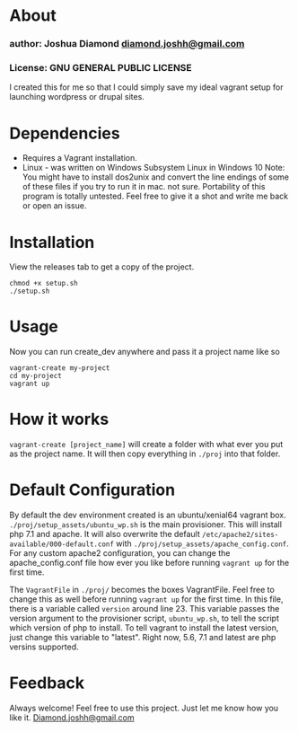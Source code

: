 # About
### author: Joshua Diamond <diamond.joshh@gmail.com>
### License: GNU GENERAL PUBLIC LICENSE

I created this for me so that I could simply save my ideal vagrant setup for launching wordpress or drupal sites.

# Dependencies
- Requires a Vagrant installation.
- Linux - was written on Windows Subsystem Linux in Windows 10
     Note: You might have to install dos2unix and convert the line endings of some of these files
           if you try to run it in mac. not sure. Portability of this program is totally untested. Feel free to give it a shot and write me back or open an issue.

# Installation
View the releases tab to get a copy of the project.

```
chmod +x setup.sh
./setup.sh
```

# Usage
Now you can run create_dev anywhere and pass it a project name like so
```
vagrant-create my-project
cd my-project
vagrant up
```

# How it works
`vagrant-create [project_name]` will create a folder with what ever you put as the project name. It will then copy everything in `./proj` into that folder.

# Default Configuration
By default the dev environment created is an ubuntu/xenial64 vagrant box. `./proj/setup_assets/ubuntu_wp.sh` is the main provisioner. This will install php 7.1 and apache. It will also overwrite the default `/etc/apache2/sites-available/000-default.conf` with `./proj/setup_assets/apache_config.conf`. For any custom apache2 configuration, you can change the apache_config.conf file how ever you like before running `vagrant up` for the first time.

The `VagrantFile` in `./proj/` becomes the boxes VagrantFile. Feel free to change this as well before running `vagrant up` for the first time. In this file, there is a variable called `version` around line 23. This variable passes the version argument to the provisioner script, `ubuntu_wp.sh`, to tell the script which version of php to install. To tell vagrant to install the latest version, just change this variable to "latest". Right now, 5.6, 7.1 and latest are php versins supported.

# Feedback
Always welcome! Feel free to use this project. Just let me know how you like it. Diamond.joshh@gmail.com
